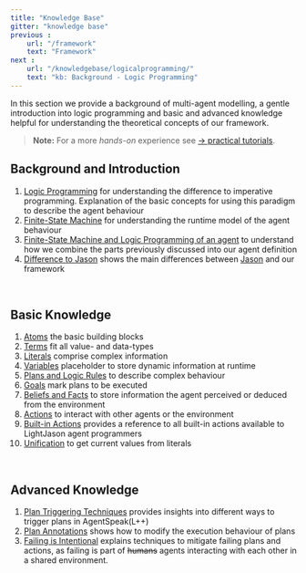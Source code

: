 ```yaml
---
title: "Knowledge Base"
gitter: "knowledge base"
previous :
    url: "/framework"
    text: "Framework"
next :
    url: "/knowledgebase/logicalprogramming/"
    text: "kb: Background - Logic Programming"
---
```


In this section we provide a background of multi-agent modelling, a gentle introduction into logic programming and basic and advanced knowledge helpful for understanding the theoretical concepts of our framework.

> **Note:** For a more *hands-on* experience see [&#8594; practical tutorials](/tutorials).

## Background and Introduction
  1. [Logic Programming](logicalprogramming) for understanding the difference to imperative programming. Explanation of the basic concepts for using this paradigm to describe the agent behaviour
  2. [Finite-State Machine](finitestatemachine) for understanding the runtime model of the agent behaviour
  3. [Finite-State Machine and Logic Programming of an agent](agent) to understand how we combine the parts previously discussed into our agent definition
  4. [Difference to Jason](differencetojason) shows the main differences between [Jason](http://jason.sourceforge.net) and our framework


<br>

## Basic Knowledge
  1. [Atoms](atoms) the basic building blocks
  2. [Terms](terms) fit all value- and data-types
  3. [Literals](literals) comprise complex information
  4. [Variables](variables) placeholder to store dynamic information at runtime
  5. [Plans and Logic Rules](plansandrules) to describe complex behaviour
  6. [Goals](goals) mark plans to be executed
  7. [Beliefs and Facts](beliefsandfacts) to store information the agent perceived or deduced from the environment
  8. [Actions](actions) to interact with other agents or the environment
  9. [Built-in Actions](builtinactions) provides a reference to all built-in actions available to LightJason agent programmers
  10. [Unification](unification) to get current values from literals

<br>

## Advanced Knowledge
  1. [Plan Triggering Techniques](triggering) provides insights into different ways to trigger plans in AgentSpeak(L++)
  2. [Plan Annotations](annotations) shows how to modify the execution behaviour of plans
  3. [Failing is Intentional](failing) explains techniques to mitigate failing plans and actions, as failing is part of ~~humans~~ agents interacting with each other in a shared environment.